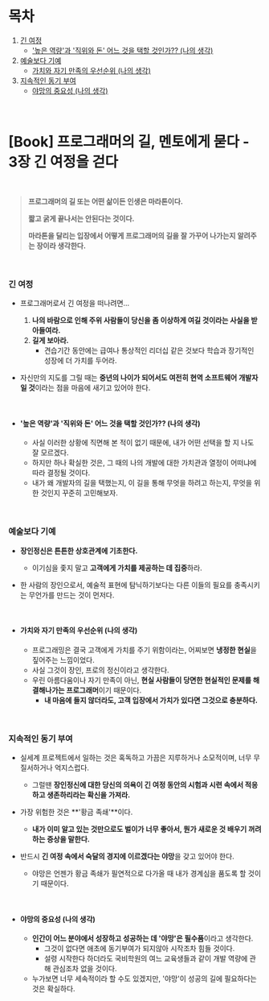 # 목차

1. [긴 여정](#긴-여정) <br/>
    - ['높은 역량'과 '직위와 돈' 어느 것을 택할 것인가?? (나의 생각)](#높은-역량과-직위와-돈-어느-것을-택할-것인가-나의-생각) <br/>
2. [예술보다 기예](#예술보다-기예) <br/>
    - [가치와 자기 만족의 우선순위 (나의 생각)](#가치와-자기-만족의-우선순위-나의-생각) <br/>
3. [지속적인 동기 부여](#지속적인-동기-부여) <br/>
    - [야망의 중요성 (나의 생각)](#야망의-중요성-나의-생각) <br/>

<br/>

# [Book] 프로그래머의 길, 멘토에게 묻다 - 3장 긴 여정을 걷다

<br/>

> **프로그래머의 길 또는 어떤 삶이든 인생은 마라톤이다.**
>
> **짧고 굵게 끝나서는 안된다는 것이다.**
>
> **마라톤을 달리는 입장에서 어떻게 프로그래머의 길을 잘 가꾸어 나가는지 알려주는 장이라 생각한다.**

<br/>

### 긴 여정

- 프로그래머로서 긴 여정을 떠나려면...

  1. **나의 바람으로 인해 주위 사람들이 당신을 좀 이상하게 여길 것이라는 사실을 받아들여라.**
  2. **길게 보아라.**
     - 견습기간 동안에는 급여나 통상적인 리더십 같은 것보다 학습과 장기적인 성장에 더 가치를 두어라.

- 자신만의 지도를 그릴 때는 **중년의 나이가 되어서도 여전히 현역 소프트웨어 개발자일 것**이라는 점을 마음에 새기고 있어야 한다.

  <br/>

- #### '높은 역량'과 '직위와 돈' 어느 것을 택할 것인가?? (나의 생각)

  - 사실 이러한 상황에 직면해 본 적이 없기 때문에, 내가 어떤 선택을 할 지 나도 잘 모르겠다.
  - 하지만 하나 확실한 것은, 그 때의 나의 개발에 대한 가치관과 열정이 어떠냐에 따라 결정될 것이다.
  - 내가 왜 개발자의 길을 택했는지, 이 길을 통해 무엇을 하려고 하는지, 무엇을 위한 것인지 꾸준히 고민해보자.

<br/>

### 예술보다 기예

- **장인정신은 튼튼한 상호관계에 기초한다.**

  - 이기심을 좇지 말고 **고객에게 가치를 제공하는 데 집중**하라.

- 한 사람의 장인으로서, 예술적 표현에 탐닉하기보다는 다른 이들의 필요를 충족시키는 무언가를 만드는 것이 먼저다.

  <br/>

- #### 가치와 자기 만족의 우선순위 (나의 생각)

  - 프로그래밍은 결국 고객에게 가치를 주기 위함이라는, 어찌보면 **냉정한 현실**을 짚어주는 느낌이었다.
  - 사실 그것이 장인, 프로의 정신이라고 생각한다.
  - 우린 아름다움이나 자기 만족이 아닌, **현실 사람들이 당면한 현실적인 문제를 해결해나가는 프로그래머**이기 때문이다.
    - **내 마음에 들지 않더라도, 고객 입장에서 가치가 있다면 그것으로 충분하다.**

<br/>

### 지속적인 동기 부여

- 실세계 프로젝트에서 일하는 것은 혹독하고 가끔은 지루하거나 소모적이며, 너무 무질서하거나 억지스럽다.

  - 그럴땐 **장인정신에 대한 당신의 의욕이 긴 여정 동안의 시험과 시련 속에서 적응하고 생존하리라는 확신을 가져라.**

- 가장 위험한 것은 **'황금 족쇄'**이다.

  - **내가 이미 알고 있는 것만으로도 벌이가 너무 좋아서, 뭔가 새로운 것 배우기 꺼려하는 증상을 말한다.**

- 반드시 **긴 여정 속에서 숙달의 경지에 이르겠다는 야망**을 갖고 있어야 한다.

  - 야망은 언젠가 황금 족쇄가 필연적으로 다가올 때 내가 경계심을 품도록 할 것이기 때문이다.

    <br/>

- #### 야망의 중요성 (나의 생각)

  - **인간이 어느 분야에서 성장하고 성공하는 데 '야망'은 필수품**이라고 생각한다.
    - 그것이 없다면 애초에 동기부여가 되지않아 시작조차 힘들 것이다.
    - 설령 시작한다 하더라도 국비학원의 여느 교육생들과 같이 개발 역량에 관해 관심조차 없을 것이다.
  - 누가보면 너무 세속적이라 할 수도 있겠지만, '야망'이 성공의 길에 필요하다는 것은 확실하다.